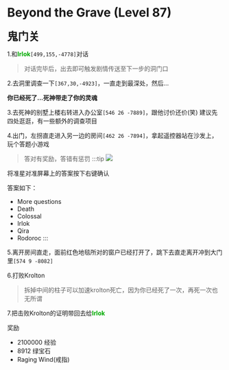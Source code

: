 # Beyond the Grave (Level 87)
<span style="font-size: 25px;">**鬼门关**</span>

1.和<font color=00AA00>**Irlok**</font>`[499,155,-4778]`对话
>对话完毕后，出去即可触发剧情传送至下一步的洞门口

2.去洞里调查一下`[367,30,-4923]`，一直走到最深处，然后...

**你已经死了...死神带走了你的灵魂**

3.去死神的别墅上楼右转进入办公室`[546 26 -7889]`，跟他讨价还价(笑) 建议先四处逛逛，有一些额外的调查项目

4.出门，左拐直走进入另一边的房间`[462 26 -7894]`，拿起遥控器站在沙发上，玩个答题小游戏
>答对有奖励，答错有惩罚
:::tip
![](/assets/img/lvl87-1.jpg)

将准星对准屏幕上的答案按下右键确认

答案如下：
+ More questions
+ Death
+ Colossal
+ Irlok
+ Qira
+ Rodoroc
:::

5.离开房间直走，面前红色地毯所对的窗户已经打开了，跳下去直走离开冲到大门里`[574 9 -8082]`

6.打败Krolton
>拆掉中间的柱子可以加速krolton死亡，因为你已经死了一次，再死一次也无所谓

7.把击败Krolton的证明带回去给<font color=00AA00>**Irlok**</font>

奖励
+ 2100000 经验
+ 8912 绿宝石
+ Raging Wind(戒指)
